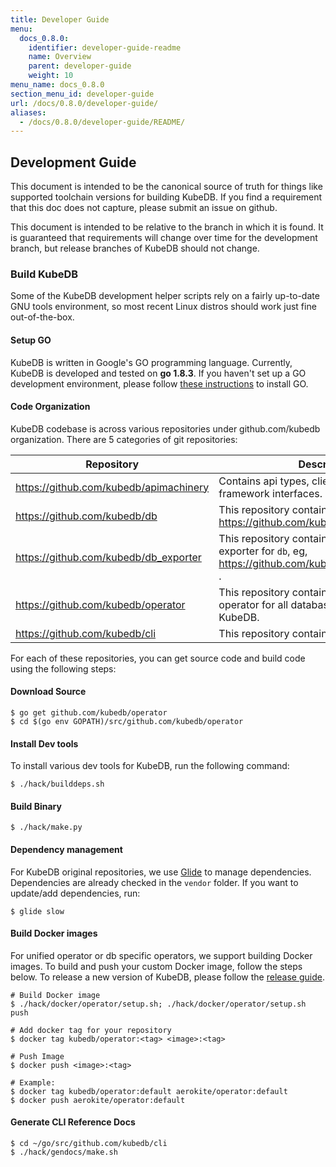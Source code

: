 ```yaml
---
title: Developer Guide
menu:
  docs_0.8.0:
    identifier: developer-guide-readme
    name: Overview
    parent: developer-guide
    weight: 10
menu_name: docs_0.8.0
section_menu_id: developer-guide
url: /docs/0.8.0/developer-guide/
aliases:
  - /docs/0.8.0/developer-guide/README/
---
```


## Development Guide
This document is intended to be the canonical source of truth for things like supported toolchain versions for building KubeDB.
If you find a requirement that this doc does not capture, please submit an issue on github.

This document is intended to be relative to the branch in which it is found. It is guaranteed that requirements will change over time
for the development branch, but release branches of KubeDB should not change.

### Build KubeDB
Some of the KubeDB development helper scripts rely on a fairly up-to-date GNU tools environment, so most recent Linux distros should
work just fine out-of-the-box.

#### Setup GO
KubeDB is written in Google's GO programming language. Currently, KubeDB is developed and tested on **go 1.8.3**. If you haven't set up a GO
development environment, please follow [these instructions](https://golang.org/doc/code.html) to install GO.

#### Code Organization
KubeDB codebase is across various repositories under github.com/kubedb organization. There are 5 categories of git repositories:

| Repository                            | Description                                                                                             |
|---------------------------------------|---------------------------------------------------------------------------------------------------------|
| https://github.com/kubedb/apimachinery | Contains api types, clientset and KubeDB framework interfaces.                                          |
| https://github.com/kubedb/db           | This repository contains operator for `db`, eg, https://github.com/kubedb/postgres                       |
| https://github.com/kubedb/db_exporter  | This repository contains Prometheus exporter for `db`, eg, https://github.com/kubedb/postgres_exporter . |
| https://github.com/kubedb/operator     | This repository contains the combined operator for all databases supported by KubeDB.                   |
| https://github.com/kubedb/cli          | This repository contains CLI for KubeDB.                                                                |

For each of these repositories, you can get source code and build code using the following steps:

#### Download Source

```console
$ go get github.com/kubedb/operator
$ cd $(go env GOPATH)/src/github.com/kubedb/operator
```

#### Install Dev tools
To install various dev tools for KubeDB, run the following command:
```console
$ ./hack/builddeps.sh
```

#### Build Binary
```console
$ ./hack/make.py
```

#### Dependency management
For KubeDB original repositories, we use [Glide](https://github.com/Masterminds/glide) to manage dependencies. Dependencies are already checked in the `vendor` folder. If you want to update/add dependencies, run:
```console
$ glide slow
```

#### Build Docker images
For unified operator or db specific operators, we support building Docker images. To build and push your custom Docker image, follow the steps below. To release a new version of KubeDB, please follow the [release guide](/docs/developer-guide/release.md).

```console
# Build Docker image
$ ./hack/docker/operator/setup.sh; ./hack/docker/operator/setup.sh push

# Add docker tag for your repository
$ docker tag kubedb/operator:<tag> <image>:<tag>

# Push Image
$ docker push <image>:<tag>

# Example:
$ docker tag kubedb/operator:default aerokite/operator:default
$ docker push aerokite/operator:default
```

#### Generate CLI Reference Docs
```console
$ cd ~/go/src/github.com/kubedb/cli
$ ./hack/gendocs/make.sh 
```
